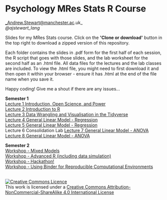# Psychology MRes Stats R Course
_Andrew.Stewart@manchester.ac.uk_ <br>
_@ajstewart_lang_

Slides for my MRes Stats course.  Click on the __'Clone or download'__ button in the top right to download a zipped version of this repository.

Each folder contains the slides in .pdf form for the first half of each session, the R script that goes with those slides, and the lab worksheet for the second half as an .html file.  All data files for the lectures and the lab classes are included.  To view the .html file, you might need to first download it and then open it within your browser - ensure it has .html at the end of the file name when you save it. 

Happy coding!  Give me a shout if there are any issues...

__Semester 1__<br>
[Lecture 1	Introduction, Open Science, and Power](http://ajstewartlang.github.io/MRes_slides/Lecture_1/index.html)<br>
[Lecture 2	Introduction to R](http://ajstewartlang.github.io/MRes_slides/Lecture_2/index.html)<br>
[Lecture 3	Data Wrangling and Visualisation in the Tidyverse](http://ajstewartlang.github.io/MRes_slides/Lecture_3/index.html)<br>
[Lecture 4	General Linear Model - Regression](http://ajstewartlang.github.io/MRes_slides/Lecture_4/index.html)<br>
[Lecture 5	General Linear Model - Regression](http://ajstewartlang.github.io/MRes_slides/Lecture_5/index.html)<br>
Lecture 6	Consolidation Lab
[Lecture 7	General Linear Model - ANOVA](http://ajstewartlang.github.io/MRes_slides/Lecture_7/index.html)<br>
[Lecture 8	General Linear Model - ANOVA](http://ajstewartlang.github.io/MRes_slides/Lecture_8/index.html)<br>

__Semester 2__<br>
[Workshop - Mixed Models](http://ajstewartlang.github.io/MRes_slides/Workshop_1/index.html)<br>
[Workshop - Advanced R (including data simulation)](http://ajstewartlang.github.io/MRes_slides/Workshop_2/index.html)<br>
[Workshop - Hackathon!](http://ajstewartlang.github.io/MRes_slides/Workshop_3/index.html)<br> 
[Workshop - Using Binder for Reproducible Computational Environments](http://ajstewartlang.github.io/MRes_slides/Workshop_4/index.html)<br>
<br>

<a rel="license" href="http://creativecommons.org/licenses/by-nc-sa/4.0/"><img alt="Creative Commons Licence" style="border-width:0" src="https://i.creativecommons.org/l/by-nc-sa/4.0/88x31.png" /></a><br />This work is licensed under a <a rel="license" href="http://creativecommons.org/licenses/by-nc-sa/4.0/">Creative Commons Attribution-NonCommercial-ShareAlike 4.0 International License</a>
